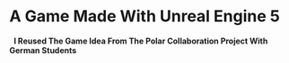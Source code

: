 # A Game Made With Unreal Engine 5

$~$
 **I Reused The Game Idea From The Polar Collaboration Project With German Students**
 
